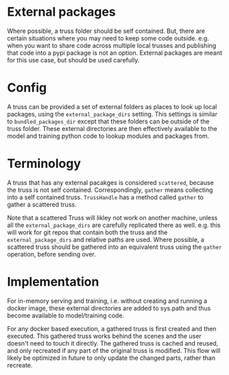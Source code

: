 # External packages

Where possible, a truss folder should be self contained. But, there are certain
situations where you may need to keep some code outside. e.g. when you want
to share code across multiple local trusses and publishing that code into a pypi
package is not an option. External packages are meant for this use case, but
should be used carefully.

# Config

A truss can be provided a set of external folders as places to look up local
packages, using the `external_package_dirs` setting. This settings is similar to
`bundled_packages_dir` except that these folders can be outside of the truss
folder. These external directories are then effectively available to the model
and training python code to lookup modules and packages from.

# Terminology

A truss that has any external pacakges is considered `scattered`, because the
truss is not self contained. Correspondingly, `gather` means collecting into a
self contained truss. `TrussHandle` has a method called `gather` to gather a
scattered  truss.

Note that a scattered Truss will likley not work on another machine, unless all
the `external_package_dirs` are carefully replicated there as well. e.g. this will
work for git repos that contain both the truss and the `external_package_dirs`
and relative paths are used. Where possible, a scattered truss should be gathered
into an equivalent truss using the `gather` operation, before sending over.

# Implementation

For in-memory serving and training, i.e. without creating and running a docker
image, these external directories are added to sys.path and thus become
available to model/training code.

For any docker based execution, a gathered truss is first created and then
executed. This gathered truss works behind the scenes and the user doesn't need
to touch it directly. The gathered truss is cached and reused, and only
recreated if any part of the original truss is modified. This flow will likely
be optimized in future to only update the changed parts, rather than recreate.
